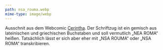 ```yaml
---
path: nsa_rouma.webp
mime-type: image/webp
---
```


Ausschnit aus dem Webcomic [Cerintha](http://cerintha.comicgenesis.com/d/20140716.html). Der Schriftzug ist ein gemisch aus lateinischen und griechischen Buchstaben und soll vermutlich „NEA ROMA“ heißen. Tatsächlich lässt er sich aber eher mit „NSA ROUMA“ oder „NSA ROMA“ transkribieren.
